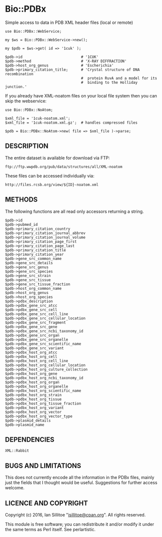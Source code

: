 # Bio::PDBx

Simple access to data in PDB XML header files (local or remote)

```
use Bio::PDBx::WebService;

my $ws = Bio::PDBx::WebService->new();

my $pdb = $ws->get( id => '1cuk' );

$pdb->id                           # '1CUK'
$pdb->method                       # 'X-RAY DIFFRACTION'
$pdb->host_org_genus               # 'Escherichia'
$pdb->primary_citation_title;      # 'Crystal structure of DNA recombination
                                   #  protein RuvA and a model for its
                                   #  binding to the Holliday junction.'
```

If you already have XML-noatom files on your local file system then you can
skip the webservice:

```
use Bio::PDBx::NoAtom;

$xml_file = '1cuk-noatom.xml';
$xml_file = '1cuk-noatom.xml.gz';  # handles compressed files

$pdb = Bio::PDBx::NoAtom->new( file => $xml_file )->parse;
```

## DESCRIPTION

The entire dataset is available for download via FTP:

    ftp://ftp.wwpdb.org/pub/data/structures/all/XML-noatom

These files can be accessed individually via:

    http://files.rcsb.org/view/${ID}-noatom.xml

## METHODS

The following functions are all read only accessors returning a string.

```
$pdb->id
$pdb->pubmed_id
$pdb->primary_citation_country
$pdb->primary_citation_journal_abbrev
$pdb->primary_citation_journal_volume
$pdb->primary_citation_page_first
$pdb->primary_citation_page_last
$pdb->primary_citation_title
$pdb->primary_citation_year
$pdb->gene_src_common_name
$pdb->gene_src_details
$pdb->gene_src_genus
$pdb->gene_src_species
$pdb->gene_src_strain
$pdb->gene_src_tissue
$pdb->gene_src_tissue_fraction
$pdb->host_org_common_name
$pdb->host_org_genus
$pdb->host_org_species
$pdb->pdbx_description
$pdb->pdbx_gene_src_atcc
$pdb->pdbx_gene_src_cell
$pdb->pdbx_gene_src_cell_line
$pdb->pdbx_gene_src_cellular_location
$pdb->pdbx_gene_src_fragment
$pdb->pdbx_gene_src_gene
$pdb->pdbx_gene_src_ncbi_taxonomy_id
$pdb->pdbx_gene_src_organ
$pdb->pdbx_gene_src_organelle
$pdb->pdbx_gene_src_scientific_name
$pdb->pdbx_gene_src_variant
$pdb->pdbx_host_org_atcc
$pdb->pdbx_host_org_cell
$pdb->pdbx_host_org_cell_line
$pdb->pdbx_host_org_cellular_location
$pdb->pdbx_host_org_culture_collection
$pdb->pdbx_host_org_gene
$pdb->pdbx_host_org_ncbi_taxonomy_id
$pdb->pdbx_host_org_organ
$pdb->pdbx_host_org_organelle
$pdb->pdbx_host_org_scientific_name
$pdb->pdbx_host_org_strain
$pdb->pdbx_host_org_tissue
$pdb->pdbx_host_org_tissue_fraction
$pdb->pdbx_host_org_variant
$pdb->pdbx_host_org_vector
$pdb->pdbx_host_org_vector_type
$pdb->plasmid_details
$pdb->plasmid_name
```

## DEPENDENCIES

```
XML::Rabbit
```

## BUGS AND LIMITATIONS

This does not currently encode all the information in the PDBx files,
mainly just the fields that I thought would be useful. Suggestions for
further access welcome.

## LICENCE AND COPYRIGHT

Copyright (c) 2016, Ian Sillitoe "<isillitoe@cpan.org>". All rights
reserved.

This module is free software; you can redistribute it and/or modify it
under the same terms as Perl itself. See perlartistic.
